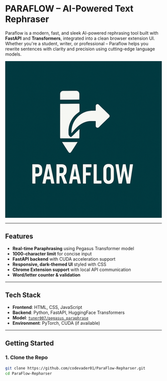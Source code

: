 # PARAFLOW – AI-Powered Text Rephraser

Paraflow is a modern, fast, and sleek AI-powered rephrasing tool built with **FastAPI** and **Transformers**, integrated into a clean browser extension UI. Whether you're a student, writer, or professional – Paraflow helps you rewrite sentences with clarity and precision using cutting-edge language models.

![Paraflow Screenshot](assests/logo[1].png)

---

## Features

- **Real-time Paraphrasing** using Pegasus Transformer model
- **1000-character limit** for concise input
- **FastAPI backend** with CUDA acceleration support
- **Responsive, dark-themed UI** styled with CSS
- **Chrome Extension support** with local API communication
- **Word/letter counter & validation**

---

## Tech Stack

- **Frontend**: HTML, CSS, JavaScript
- **Backend**: Python, FastAPI, HuggingFace Transformers
- **Model**: [`tuner007/pegasus_paraphrase`](https://huggingface.co/tuner007/pegasus_paraphrase)
- **Environment**: PyTorch, CUDA (if available)

---

## Getting Started

### 1. Clone the Repo

```bash
git clone https://github.com/codevader01/ParaFlow-Repharser.git
cd ParaFlow-Repharser
